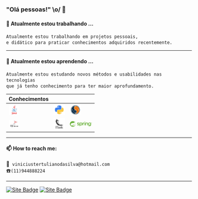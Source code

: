 ### "Olá pessoas!" \o/ 👋

#### 🔭 Atualmente estou trabalhando ...
```
Atualmente estou trabalhando em projetos pessoais,
e didático para praticar conhecimentos adquiridos recentemente.
```
---
#### 🌱 Atualmente estou aprendendo ...
```
Atualmente estou estudando novos métodos e usabilidades nas tecnologias 
que já tenho conhecimento para ter maior aprofundamento. 
```

|Conhecimentos |||
------------ | ------------- | -------------
<img alt="java" title="#java" src="imagens/java.png" width="30px"/> | <img alt="python" title="#python" src="imagens/python.png" width="30px"/> | <img alt="mysql" title="#mysql" src="imagens/mysql.png" width="30px"/> 
<img alt="sqlserver" title="#sqlserver" src="imagens/sqlserver.png" width="30px"/> | <img alt="flask" title="#flask" src="imagens/flask.png" width="30px"/> | <img alt="spring" sty title="#spring" src="imagens/spring-logo-.svg" width="60px"/> 

---
#### 📫 How to reach me:

 :postbox:` viniciustertulianodasilva@hotmail.com`<br/>
  :telephone:`(11)944888224`

  ---

[![Site Badge](https://img.shields.io/badge/-Club_Car-393d40?style=flat-square&labelColor=004887&label=Site&link=https://viniciustertuliano.github.io/club_car/)](https://viniciustertuliano.github.io/club_car/)
[![Site Badge](https://img.shields.io/badge/-Tertuflix-393d40?style=flat-square&labelColor=00a9ab&label=Site&link=https://tertuflix.vercel.app/)](https://tertuflix.vercel.app/)


<!--
**Viniciustertuliano/Viniciustertuliano** is a ✨ _special_ ✨ repository because its `README.md` (this file) appears on your GitHub profile.

Here are some ideas to get you started:

- 🔭 I’m currently working on ...
- 🌱 I’m currently learning ...
- 👯 I’m looking to collaborate on ...
- 🤔 I’m looking for help with ...
- 💬 Ask me about ...
- 📫 How to reach me: ...
- 😄 Pronouns: ...
- ⚡ Fun fact: ...
-->
